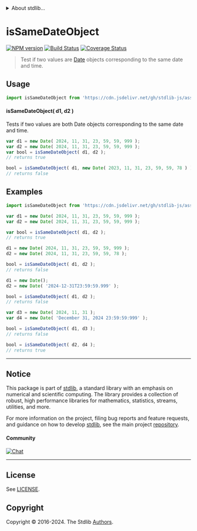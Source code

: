 <!--

@license Apache-2.0

Copyright (c) 2024 The Stdlib Authors.

Licensed under the Apache License, Version 2.0 (the "License");
you may not use this file except in compliance with the License.
You may obtain a copy of the License at

   http://www.apache.org/licenses/LICENSE-2.0

Unless required by applicable law or agreed to in writing, software
distributed under the License is distributed on an "AS IS" BASIS,
WITHOUT WARRANTIES OR CONDITIONS OF ANY KIND, either express or implied.
See the License for the specific language governing permissions and
limitations under the License.

-->


<details>
  <summary>
    About stdlib...
  </summary>
  <p>We believe in a future in which the web is a preferred environment for numerical computation. To help realize this future, we've built stdlib. stdlib is a standard library, with an emphasis on numerical and scientific computation, written in JavaScript (and C) for execution in browsers and in Node.js.</p>
  <p>The library is fully decomposable, being architected in such a way that you can swap out and mix and match APIs and functionality to cater to your exact preferences and use cases.</p>
  <p>When you use stdlib, you can be absolutely certain that you are using the most thorough, rigorous, well-written, studied, documented, tested, measured, and high-quality code out there.</p>
  <p>To join us in bringing numerical computing to the web, get started by checking us out on <a href="https://github.com/stdlib-js/stdlib">GitHub</a>, and please consider <a href="https://opencollective.com/stdlib">financially supporting stdlib</a>. We greatly appreciate your continued support!</p>
</details>

# isSameDateObject

[![NPM version][npm-image]][npm-url] [![Build Status][test-image]][test-url] [![Coverage Status][coverage-image]][coverage-url] <!-- [![dependencies][dependencies-image]][dependencies-url] -->

> Test if two values are [Date](https://developer.mozilla.org/en-US/docs/Web/JavaScript/Reference/Global_Objects/Date) objects corresponding to the same date and time.



<section class="usage">

## Usage

```javascript
import isSameDateObject from 'https://cdn.jsdelivr.net/gh/stdlib-js/assert-is-same-date-object@deno/mod.js';
```

#### isSameDateObject( d1, d2 )

Tests if two values are both Date objects corresponding to the same date and time.

```javascript
var d1 = new Date( 2024, 11, 31, 23, 59, 59, 999 );
var d2 = new Date( 2024, 11, 31, 23, 59, 59, 999 );
var bool = isSameDateObject( d1, d2 );
// returns true

bool = isSameDateObject( d1, new Date( 2023, 11, 31, 23, 59, 59, 78 ) );
// returns false
```

</section>

<!-- /.usage -->

<section class="examples">

## Examples

<!-- eslint no-undef: "error" -->

```javascript
import isSameDateObject from 'https://cdn.jsdelivr.net/gh/stdlib-js/assert-is-same-date-object@deno/mod.js';

var d1 = new Date( 2024, 11, 31, 23, 59, 59, 999 );
var d2 = new Date( 2024, 11, 31, 23, 59, 59, 999 );

var bool = isSameDateObject( d1, d2 );
// returns true

d1 = new Date( 2024, 11, 31, 23, 59, 59, 999 );
d2 = new Date( 2024, 11, 31, 23, 59, 59, 78 );

bool = isSameDateObject( d1, d2 );
// returns false

d1 = new Date();
d2 = new Date( '2024-12-31T23:59:59.999' );

bool = isSameDateObject( d1, d2 );
// returns false

var d3 = new Date( 2024, 11, 31 );
var d4 = new Date( 'December 31, 2024 23:59:59:999' );

bool = isSameDateObject( d1, d3 );
// returns false

bool = isSameDateObject( d2, d4 );
// returns true
```

</section>

<!-- /.examples -->

<section class="main-repo" >

* * *

## Notice

This package is part of [stdlib][stdlib], a standard library with an emphasis on numerical and scientific computing. The library provides a collection of robust, high performance libraries for mathematics, statistics, streams, utilities, and more.

For more information on the project, filing bug reports and feature requests, and guidance on how to develop [stdlib][stdlib], see the main project [repository][stdlib].

#### Community

[![Chat][chat-image]][chat-url]

---

## License

See [LICENSE][stdlib-license].


## Copyright

Copyright &copy; 2016-2024. The Stdlib [Authors][stdlib-authors].

</section>

<!-- /.stdlib -->

<!-- Section for all links. Make sure to keep an empty line after the `section` element and another before the `/section` close. -->

<section class="links">

[npm-image]: http://img.shields.io/npm/v/@stdlib/assert-is-same-date-object.svg
[npm-url]: https://npmjs.org/package/@stdlib/assert-is-same-date-object

[test-image]: https://github.com/stdlib-js/assert-is-same-date-object/actions/workflows/test.yml/badge.svg?branch=v0.1.0
[test-url]: https://github.com/stdlib-js/assert-is-same-date-object/actions/workflows/test.yml?query=branch:v0.1.0

[coverage-image]: https://img.shields.io/codecov/c/github/stdlib-js/assert-is-same-date-object/main.svg
[coverage-url]: https://codecov.io/github/stdlib-js/assert-is-same-date-object?branch=main

<!--

[dependencies-image]: https://img.shields.io/david/stdlib-js/assert-is-same-date-object.svg
[dependencies-url]: https://david-dm.org/stdlib-js/assert-is-same-date-object/main

-->

[chat-image]: https://img.shields.io/gitter/room/stdlib-js/stdlib.svg
[chat-url]: https://app.gitter.im/#/room/#stdlib-js_stdlib:gitter.im

[stdlib]: https://github.com/stdlib-js/stdlib

[stdlib-authors]: https://github.com/stdlib-js/stdlib/graphs/contributors

[umd]: https://github.com/umdjs/umd
[es-module]: https://developer.mozilla.org/en-US/docs/Web/JavaScript/Guide/Modules

[deno-url]: https://github.com/stdlib-js/assert-is-same-date-object/tree/deno
[deno-readme]: https://github.com/stdlib-js/assert-is-same-date-object/blob/deno/README.md
[umd-url]: https://github.com/stdlib-js/assert-is-same-date-object/tree/umd
[umd-readme]: https://github.com/stdlib-js/assert-is-same-date-object/blob/umd/README.md
[esm-url]: https://github.com/stdlib-js/assert-is-same-date-object/tree/esm
[esm-readme]: https://github.com/stdlib-js/assert-is-same-date-object/blob/esm/README.md
[branches-url]: https://github.com/stdlib-js/assert-is-same-date-object/blob/main/branches.md

[stdlib-license]: https://raw.githubusercontent.com/stdlib-js/assert-is-same-date-object/main/LICENSE

</section>

<!-- /.links -->